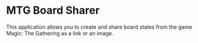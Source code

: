 # MTG Board Sharer

This application allows you to create and share board states from the game Magic: The Gathering as a link or an image.
